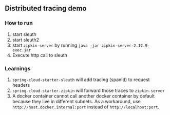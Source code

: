 ## Distributed tracing demo

### How to run
1. start sleuth
2. start sleuth2
3. start `zipkin-server` by running `java -jar zipkin-server-2.12.9-exec.jar`
4. Execute http call to sleuth 

### Learnings
1. `spring-cloud-starter-sleuth` will add tracing (spanId) to request headers
1. `spring-cloud-starter-zipkin` will forward those traces to `zipkin-server`
1. A docker container cannot call another docker container by default because they live in different subnets. 
As a workaround, use `http://host.docker.internal:port` instead of `http://localhost:port`.